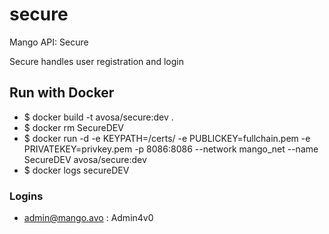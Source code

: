 # secure
Mango API: Secure

Secure handles user registration and login

## Run with Docker
* $ docker build -t avosa/secure:dev .
* $ docker rm SecureDEV
* $ docker run -d -e KEYPATH=/certs/ -e PUBLICKEY=fullchain.pem -e PRIVATEKEY=privkey.pem -p 8086:8086 --network mango_net --name SecureDEV avosa/secure:dev 
* $ docker logs secureDEV

### Logins
* admin@mango.avo : Admin4v0
